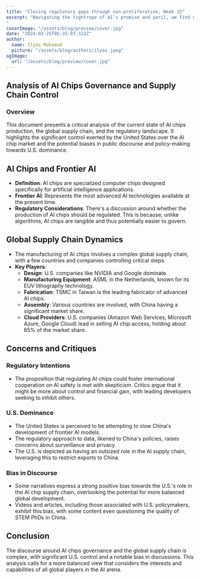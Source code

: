 ```yaml
---
title: "Closing regulatory gaps through non-proliferation, Week 15"
excerpt: "Navigating the tightrope of AI's promise and peril, we find ourselves at a crossroads: closing regulatory gaps through non-proliferation. But as we tread this path, a lingering question haunts our steps—should we really place our trust in the U.S. to lead the way? In this discussion, we'll explore the intricate dance of global AI governance and the trust we place in powers steering its course.
"
coverImage: "/assets/blog/preview/cover.jpg"
date: "2024-03-25T05:35:07.322Z"
author:
  name: Ilyas Mohamud
  picture: "/assets/blog/authors/ilyas.jpeg"
ogImage:
  url: "/assets/blog/preview/cover.jpg"
---
```


## Analysis of AI Chips Governance and Supply Chain Control

### Overview

This document presents a critical analysis of the current state of AI chips production, the global supply chain, and the regulatory landscape. It highlights the significant control exerted by the United States over the AI chip market and the potential biases in public discourse and policy-making towards U.S. dominance.

## AI Chips and Frontier AI

- **Definition**: AI chips are specialized computer chips designed specifically for artificial intelligence applications.
- **Frontier AI**: Represents the most advanced AI technologies available at the present time.
- **Regulatory Considerations**: There's a discussion around whether the production of AI chips should be regulated. This is because, unlike algorithms, AI chips are tangible and thus potentially easier to govern.

## Global Supply Chain Dynamics

- The manufacturing of AI chips involves a complex global supply chain, with a few countries and companies controlling critical steps.
- **Key Players**:
  - **Design**: U.S. companies like NVIDIA and Google dominate.
  - **Manufacturing Equipment**: ASML in the Netherlands, known for its EUV lithography technology.
  - **Fabrication**: TSMC in Taiwan is the leading fabricator of advanced AI chips.
  - **Assembly**: Various countries are involved, with China having a significant market share.
  - **Cloud Providers**: U.S. companies (Amazon Web Services, Microsoft Azure, Google Cloud) lead in selling AI chip access, holding about 65% of the market share.

## Concerns and Critiques

### Regulatory Intentions

- The proposition that regulating AI chips could foster international cooperation on AI safety is met with skepticism. Critics argue that it might be more about control and financial gain, with leading developers seeking to inhibit others.

### U.S. Dominance

- The United States is perceived to be attempting to slow China's development of frontier AI models.
- The regulatory approach to data, likened to China's policies, raises concerns about surveillance and privacy.
- The U.S. is depicted as having an outsized role in the AI supply chain, leveraging this to restrict exports to China.

### Bias in Discourse

- Some narratives express a strong positive bias towards the U.S.'s role in the AI chip supply chain, overlooking the potential for more balanced global development.
- Videos and articles, including those associated with U.S. policymakers, exhibit this bias, with some content even questioning the quality of STEM PhDs in China.

## Conclusion

The discourse around AI chips governance and the global supply chain is complex, with significant U.S. control and a notable bias in discussions. This analysis calls for a more balanced view that considers the interests and capabilities of all global players in the AI arena.

